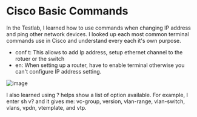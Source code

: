 <h1>Cisco Basic Commands</h1>

<p>In the Testlab, I learned how to use commands when changing IP address and ping other network devices.
I looked up each most common terminal commands use in Cisco and understand every each it's own purpose. 
</p>

<ul>
  <li>conf t: This allows to add Ip address, setup ethernet channel to the rotuer or the switch</li>
  <li>en: When setting up a router, have to enable terminal otherwise you can't configure IP address setting.</li>

</ul>


![image](https://github.com/user-attachments/assets/862dacc5-d1e0-443d-ae2d-c372dfb4e1c5)


<p>I also learned using ? helps show a list of option available. For example, I enter sh v? and it gives me:
  vc-group, version, vlan-range, vlan-switch, vlans, vpdn, vtemplate, and vtp. 
</p>
